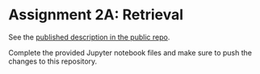 # Assignment 2A: Retrieval

See the [published description in the public repo](https://github.com/kbalog/uis-dat640-fall2019/tree/master/assignments/assignment-2a).

Complete the provided Jupyter notebook files and make sure to push the changes to this repository.
